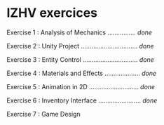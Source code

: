 # IZHV exercices


Exercise 1 : Analysis of Mechanics ................ _done_

Exercise 2 : Unity Project  ................................ _done_

Exercise 3 : Entity Control ............................... _done_

Exercise 4 : Materials and Effects .................... _done_

Exercise 5 : Animation in 2D ............................ _done_

Exercise 6 : Inventory Interface ........................ _done_

Exercise 7 : Game Design
